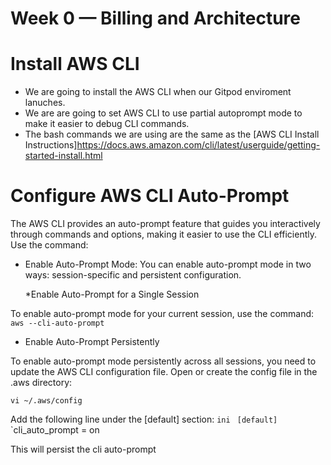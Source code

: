 # Week 0 — Billing and Architecture

# Install AWS CLI
* We are going to install the AWS CLI when our Gitpod enviroment lanuches.
* We are are going to set AWS CLI to use partial autoprompt mode to make it easier to debug CLI commands.
* The bash commands we are using are the same as the [AWS CLI Install Instructions]https://docs.aws.amazon.com/cli/latest/userguide/getting-started-install.html

# Configure AWS CLI Auto-Prompt
The AWS CLI provides an auto-prompt feature that guides you interactively through commands and options, making it easier to use the CLI efficiently.
 Use the command: 
* Enable Auto-Prompt Mode:
        You can enable auto-prompt mode in two ways: session-specific and persistent configuration.

  *Enable Auto-Prompt for a Single Session

To enable auto-prompt mode for your current session, use the command:
 `aws --cli-auto-prompt `

  * Enable Auto-Prompt Persistently

To enable auto-prompt mode persistently across all sessions, you need to update the AWS CLI configuration file.
 Open or create the config file in the .aws directory:

 `vi ~/.aws/config`

Add the following line under the [default] section: 
`ini `
`[default]`
`cli_auto_prompt = on 

This will persist the cli auto-prompt
